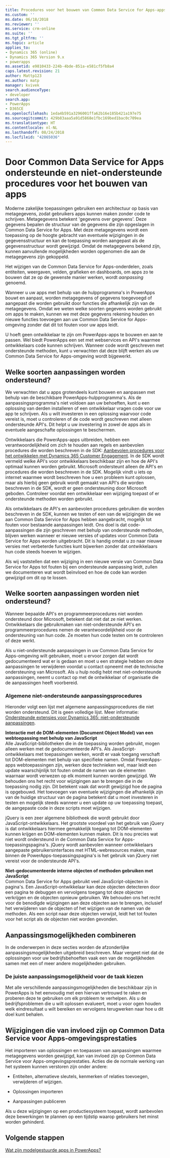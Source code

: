 ```yaml
---
title: Procedures voor het bouwen van Common Data Service for Apps-apps | Microsoft Docs
ms.custom: ''
ms.date: 06/18/2018
ms.reviewer: ''
ms.service: crm-online
ms.suite: ''
ms.tgt_pltfrm: ''
ms.topic: article
applies_to:
- Dynamics 365 (online)
- Dynamics 365 Version 9.x
- powerapps
ms.assetid: e9810433-224b-4bde-851a-e581cf5fb8a4
caps.latest.revision: 21
author: Mattp123
ms.author: matp
manager: kvivek
search.audienceType:
- developer
search.app:
- PowerApps
- D365CE
ms.openlocfilehash: 1eda4b591a3296001ffa62b16e185b421a197e75
ms.sourcegitcommit: 429b83aaa5a91d5868e1fbc169bed1bac0c709ea
ms.translationtype: HT
ms.contentlocale: nl-NL
ms.lasthandoff: 08/24/2018
ms.locfileid: "42865036"
---
```

# <a name="common-data-service-for-apps-supported-and-unsupported-app-building-practices"></a>Door Common Data Service for Apps ondersteunde en niet-ondersteunde procedures voor het bouwen van apps

<!--
The way your organization works is unique. Some organizations have well-defined business processes that they apply using PowerApps apps. Others aren’t happy with their current business processes and use PowerApps to apply new data and processes to their business. Whatever situation you find yourself in, you’ll find a lot of customization capabilities in PowerApps so that it can work for your organization.  
  
 Of course you’re eager to get started, but please take a few minutes to read the content in this section. This will introduce you to important terms, give you some background about why things are done a certain way, and help you avoid potential problems in the future.  

## What is metadata and why should you care?  
 In the past, you may have customized business applications by editing the source code. This created complications because each organization had unique changes and it was very difficult, or extremely expensive, to upgrade. Then application developers started exposing application programming interfaces (APIs) so that other developers could interact with the application and add their own logic without touching the source code. This was moderately better because it means developers can extend the application without changing it. But it still requires a developer to write code.  -->
  
 Moderne zakelijke toepassingen gebruiken een architectuur op basis van metagegevens, zodat gebruikers apps kunnen maken zonder code te schrijven. Metagegevens betekent 'gegevens over gegevens'. Deze gegevens bepalen de structuur van de gegevens die zijn opgeslagen in Common Data Service for Apps. Met deze metagegevens wordt een toepassing op de hoogte gebracht van eventuele wijzigingen in de gegevensstructuur en kan de toepassing worden aangepast als de gegevensstructuur wordt gewijzigd. Omdat de metagegevens bekend zijn, kunnen aanvullende mogelijkheden worden opgenomen die aan de metagegevens zijn gekoppeld.  

Het wijzigen van de Common Data Service for Apps-onderdelen, zoals entiteiten, weergaven, velden, grafieken en dashboards, om apps zo te bouwen dat ze op de gewenste manier werken, wordt *aanpassing* genoemd.  
 
Wanneer u uw apps met behulp van de hulpprogramma's in PowerApps bouwt en aanpast, worden metagegevens of gegevens toegevoegd of aangepast die worden gebruikt door functies die afhankelijk zijn van de metagegevens. Omdat we weten welke soorten gegevens worden gebruikt om apps te maken, kunnen we met deze gegevens rekening houden en nieuwe functies toevoegen aan uw Common Data Service for Apps-omgeving zonder dat dit tot fouten voor uw apps leidt. <!-- This way you should always be able to apply an update rollup or upgrade to the latest version and enjoy the best new features.  -->

<!--  
> **Customize or Configure?**   
> Most people say they want to customize the application, so we use the word “customize” to describe changing the system to make it work the way you want. Some people prefer to use the word “configure” because it suggests that no code was required to make changes. Call it whatever you like, we just want to make it clear that you don’t need to be a developer to customize or create PowerApps apps.  -->
  
U hoeft geen ontwikkelaar te zijn om PowerApps-apps te bouwen en aan te passen. Wel biedt PowerApps een set met webservices en API's waarmee ontwikkelaars code kunnen schrijven. Wanneer code wordt geschreven met ondersteunde methoden, kunt u verwachten dat deze blijft werken als uw Common Data Service for Apps-omgeving wordt bijgewerkt.  
  
<a name="BKMK_SupportedCust"></a>   
## <a name="what-kinds-of-customizations-are-supported"></a>Welke soorten aanpassingen worden ondersteund?  
 We verwachten dat u apps grotendeels kunt bouwen en aanpassen met behulp van de beschikbare PowerApps-hulpprogramma's. Als de aanpassingsprogramma's niet voldoen aan uw behoeften, kunt u een oplossing van derden installeren of een ontwikkelaar vragen code voor uw app te schrijven. Als u wilt investeren in een oplossing waarvoor code vereist is, moet u controleren of de code wordt geschreven met alleen ondersteunde API's. Dit helpt u uw investering in zowel de apps als in eventuele aangeschafte oplossingen te beschermen.  
  
 Ontwikkelaars die PowerApps-apps uitbreiden, hebben een verantwoordelijkheid om zich te houden aan regels en aanbevolen procedures die worden beschreven in de SDK: [Aanbevolen procedures voor het ontwikkelen met Dynamics 365 Customer Engagement](https://docs.microsoft.com/dynamics365/customer-engagement/developer/best-practices-sdk). In de SDK wordt vermeld welke API's voor ontwikkelaars beschikbaar zijn en hoe de API's optimaal kunnen worden gebruikt. Microsoft ondersteunt alleen de API's en procedures die worden beschreven in de SDK. Mogelijk vindt u iets op internet waarmee wordt beschreven hoe u een probleem kunt oplossen, maar als hierbij geen gebruik wordt gemaakt van API's die worden beschreven in de SDK, wordt er geen ondersteuning door Microsoft geboden. Controleer voordat een ontwikkelaar een wijziging toepast of er ondersteunde methoden worden gebruikt.  
  
 Als ontwikkelaars de API's en aanbevolen procedures gebruiken die worden beschreven in de SDK, kunnen we testen of een van de wijzigingen die we aan Common Data Service for Apps hebben aangebracht, mogelijk tot fouten voor bestaande aanpassingen leidt. Ons doel is dat code-aanpassingen die zijn geschreven met behulp van ondersteunde methoden, blijven werken wanneer er nieuwe versies of updates voor Common Data Service for Apps worden uitgebracht. Dit is handig omdat u zo naar nieuwe versies met verbeterde functies kunt bijwerken zonder dat ontwikkelaars hun code steeds hoeven te wijzigen.  
  
 Als wij vaststellen dat een wijziging in een nieuwe versie van Common Data Service for Apps tot fouten bij een ondersteunde aanpassing leidt, zullen we documenteren wat wordt beïnvloed en hoe de code kan worden gewijzigd om dit op te lossen.  
  
<a name="BKMK_Unsupported"></a>   
## <a name="what-kinds-of-customizations-arent-supported"></a>Welke soorten aanpassingen worden niet ondersteund?  
 Wanneer bepaalde API's en programmeerprocedures niet worden ondersteund door Microsoft, betekent dat niet dat ze niet werken. <!--  “Unsupported by Microsoft” means exactly what it says: you can’t get support about these APIs or programming practices from Microsoft. We don’t test them and we don’t know if something we change will break them. We can’t predict what will happen if someone changes code in our application.  --> Ontwikkelaars die gebruikmaken van niet-ondersteunde API's en programmeerprocedures nemen de verantwoordelijkheid voor de ondersteuning van hun code. Ze moeten hun code testen om te controleren of deze werkt.  
  
 Als u niet-ondersteunde aanpassingen in uw Common Data Service for Apps-omgeving wilt gebruiken, moet u ervoor zorgen dat wordt gedocumenteerd wat er is gedaan en moet u een strategie hebben om deze aanpassingen te verwijderen voordat u contact opneemt met de technische ondersteuning van Microsoft. Als u hulp nodig hebt met niet-ondersteunde aanpassingen, neemt u contact op met de ontwikkelaar of organisatie die de aanpassingen heeft voorbereid.  
  
<a name="BKMK_CommonUnsupportedCustomizations"></a>   
### <a name="common-unsupported-customization-practices"></a>Algemene niet-ondersteunde aanpassingsprocedures  
 Hieronder volgt een lijst met algemene aanpassingsprocedures die niet worden ondersteund. Dit is geen volledige lijst. Meer informatie: [Ondersteunde extensies voor Dynamics 365: niet-ondersteunde aanpassingen](https://docs.microsoft.com/dynamics365/customer-engagement/developer/supported-extensions#Unsupported). 
 
**Interactie met de DOM-elementen (Document Object Model) van een webtoepassing met behulp van JavaScript**  
 Alle JavaScript-bibliotheken die in de toepassing worden gebruikt, mogen alleen werken met de gedocumenteerde API's. Als JavaScript-ontwikkelaars met toepassingen werken, wordt er vaak toegang verschaft tot DOM-elementen met behulp van specifieke namen. Omdat PowerApps-apps webtoepassingen zijn, werken deze technieken wel, maar leidt een update waarschijnlijk tot fouten omdat de namen van de elementen waarnaar wordt verwezen op elk moment kunnen worden gewijzigd. We behouden ons het recht voor wijzigingen aan te brengen die in de toepassing nodig zijn. Dit betekent vaak dat wordt gewijzigd hoe de pagina is opgebouwd. Het toevoegen van eventuele wijzigingen die afhankelijk zijn van de huidige structuur van de pagina betekent dat u moet investeren in testen en mogelijk steeds wanneer u een update op uw toepassing toepast, de aangepaste code in deze scripts moet wijzigen.  
  
 jQuery is een zeer algemene bibliotheek die wordt gebruikt door JavaScript-ontwikkelaars. Het grootste voordeel van het gebruik van jQuery is dat ontwikkelaars hiermee gemakkelijk toegang tot DOM-elementen kunnen krijgen en DOM-elementen kunnen maken. Dit is nou precies wat niet wordt ondersteund in de Common Data Service for Apps-toepassingspagina's. jQuery wordt aanbevolen wanneer ontwikkelaars aangepaste gebruikersinterfaces met HTML-webresources maken, maar binnen de PowerApps-toepassingspagina's is het gebruik van jQuery niet vereist voor de ondersteunde API's.  
  
 **Niet-gedocumenteerde interne objecten of methoden gebruiken met JavaScript**  
Common Data Service for Apps gebruikt veel JavaScript-objecten in pagina's. Een JavaScript-ontwikkelaar kan deze objecten detecteren door een pagina te debuggen en vervolgens toegang tot deze objecten verkrijgen en de objecten opnieuw gebruiken. We behouden ons het recht voor de benodigde wijzigingen aan deze objecten aan te brengen, inclusief het verwijderen van de objecten of het wijzigen van de namen van de methoden. Als een script naar deze objecten verwijst, leidt het tot fouten voor het script als de objecten niet worden gevonden.  <a name="BKMK_Metadata"></a>   
 
<a name="BKMK_CombineCustomizations"></a>   
## <a name="combine-customization-capabilities"></a>Aanpassingsmogelijkheden combineren  
 In de onderwerpen in deze secties worden de afzonderlijke aanpassingsmogelijkheden uitgebreid beschreven. Maar vergeet niet dat de oplossingen voor uw bedrijfsbehoeften vaak een van de mogelijkheden samen met een of meer andere mogelijkheden gebruiken.  
  
<a name="BKMK_ChooseTheRightCustomization"></a>   
### <a name="choose-the-right-customization-capability-for-the-job"></a>De juiste aanpassingsmogelijkheid voor de taak kiezen  
 Met alle verschillende aanpassingsmogelijkheden die beschikbaar zijn in PowerApps is het eenvoudig met een hiervan vertrouwd te raken en proberen deze te gebruiken om elk probleem te verhelpen. Als u de bedrijfsproblemen die u wilt oplossen evalueert, moet u voor ogen houden welk eindresultaat u wilt bereiken en vervolgens terugwerken naar hoe u dit doel kunt behalen.  
 
<a name="BKMK_changesinperformance"></a>   
## <a name="changes-that-affect-common-data-service-for-apps-environment-performance"></a>Wijzigingen die van invloed zijn op Common Data Service voor Apps-omgevingsprestaties  
 Het importeren van oplossingen en toepassen van aanpassingen waarmee metagegevens worden gewijzigd, kan van invloed zijn op Common Data Service voor Apps-omgevingsprestaties. Acties die de normale werking van het systeem kunnen verstoren zijn onder andere:  
  
-   Entiteiten, alternatieve sleutels, kenmerken of relaties toevoegen, verwijderen of wijzigen.   
-   Oplossingen importeren
  
-   Aanpassingen publiceren 
  
Als u deze wijzigingen op een productiesysteem toepast, wordt aanbevolen deze bewerkingen te plannen op een tijdstip waarop gebruikers het minst worden gehinderd.   
  
  
## <a name="next-steps"></a>Volgende stappen  
[Wat zijn modelgestuurde apps in PowerApps?](../../maker/model-driven-apps/model-driven-app-overview.md)

